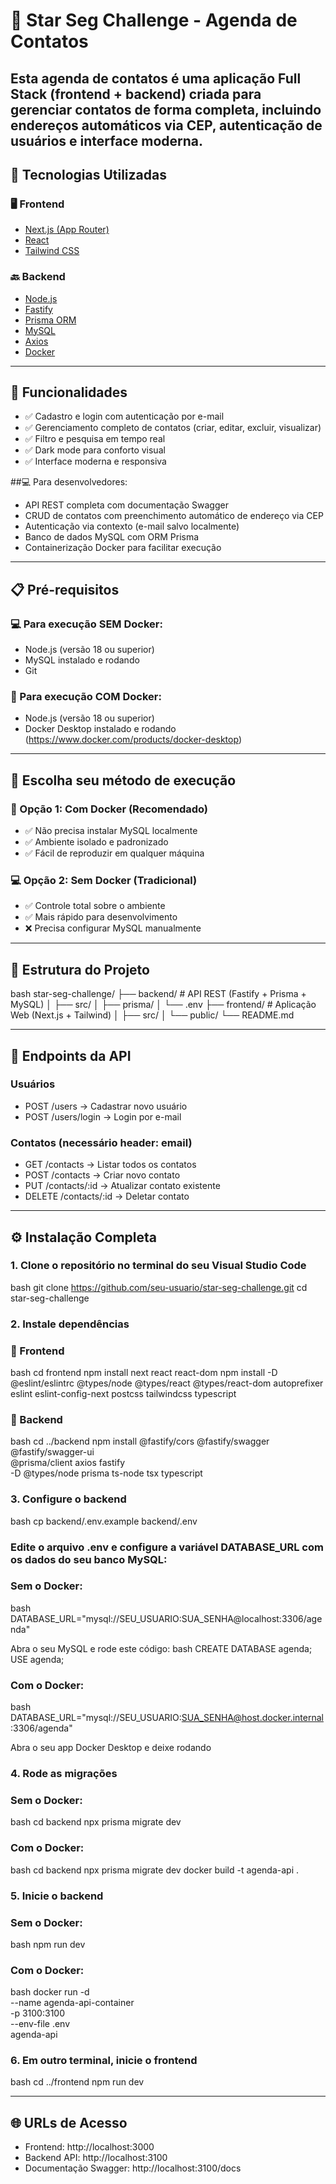 # 🚀 Star Seg Challenge - Agenda de Contatos
Esta agenda de contatos é uma aplicação Full Stack (frontend + backend) criada para gerenciar contatos de forma completa, incluindo endereços automáticos via CEP, autenticação de usuários e interface moderna.
---
## 🧪 Tecnologias Utilizadas
### 🖥 Frontend
* [Next.js (App Router)](https://nextjs.org/)
* [React](https://react.dev/)
* [Tailwind CSS](https://tailwindcss.com/)
### 🔙 Backend
* [Node.js](https://nodejs.org/)
* [Fastify](https://fastify.dev/)
* [Prisma ORM](https://www.prisma.io/)
* [MySQL](https://www.mysql.com/)
* [Axios](https://axios-http.com/)
* [Docker](https://www.docker.com/)
  
---
## 🧠 Funcionalidades
* ✅ Cadastro e login com autenticação por e-mail
* ✅ Gerenciamento completo de contatos (criar, editar, excluir, visualizar)
* ✅ Filtro e pesquisa em tempo real
* ✅ Dark mode para conforto visual
* ✅ Interface moderna e responsiva

##💻 Para desenvolvedores:

* API REST completa com documentação Swagger
* CRUD de contatos com preenchimento automático de endereço via CEP
* Autenticação  via contexto (e-mail salvo localmente)
* Banco de dados MySQL com ORM Prisma
* Containerização Docker para facilitar execução
---
## 📋 Pré-requisitos
### 💻 Para execução SEM Docker:
* Node.js (versão 18 ou superior)
* MySQL instalado e rodando
* Git
### 🐳 Para execução COM Docker:
* Node.js (versão 18 ou superior)
* Docker Desktop instalado e rodando (https://www.docker.com/products/docker-desktop)
---
## 🚀 Escolha seu método de execução
### 🐳 Opção 1: Com Docker (Recomendado)
* ✅ Não precisa instalar MySQL localmente
* ✅ Ambiente isolado e padronizado
* ✅ Fácil de reproduzir em qualquer máquina
### 💻 Opção 2: Sem Docker (Tradicional)
* ✅ Controle total sobre o ambiente
* ✅ Mais rápido para desenvolvimento
* ❌ Precisa configurar MySQL manualmente
---
## 📁 Estrutura do Projeto
bash
star-seg-challenge/
├── backend/           # API REST (Fastify + Prisma + MySQL)
│   ├── src/
│   ├── prisma/
│   └── .env
├── frontend/          # Aplicação Web (Next.js + Tailwind)
│   ├── src/
│   └── public/
└── README.md

---
## 🔗 Endpoints da API
### Usuários
* POST   /users          → Cadastrar novo usuário
* POST   /users/login    → Login por e-mail
### Contatos (necessário header: email)
* GET    /contacts       → Listar todos os contatos
* POST   /contacts       → Criar novo contato
* PUT    /contacts/:id   → Atualizar contato existente
* DELETE /contacts/:id   → Deletar contato
---
## ⚙ Instalação Completa
### 1. Clone o repositório no terminal do seu Visual Studio Code
bash
git clone https://github.com/seu-usuario/star-seg-challenge.git
cd star-seg-challenge

### 2. Instale dependências
### 📁 Frontend
bash
cd frontend
npm install next react react-dom
npm install -D @eslint/eslintrc @types/node @types/react @types/react-dom autoprefixer eslint eslint-config-next postcss tailwindcss typescript

### 📁 Backend
bash
cd ../backend
npm install @fastify/cors @fastify/swagger @fastify/swagger-ui \
  @prisma/client axios fastify \
  -D @types/node prisma ts-node tsx typescript

### 3. Configure o backend
bash
cp backend/.env.example backend/.env

### Edite o arquivo .env e configure a variável DATABASE_URL com os dados do seu banco MySQL:
### Sem o Docker:
bash
DATABASE_URL="mysql://SEU_USUARIO:SUA_SENHA@localhost:3306/agenda"

Abra o seu MySQL e rode este código: 
bash
CREATE DATABASE agenda;
USE agenda;

### Com o Docker:
bash
DATABASE_URL="mysql://SEU_USUARIO:SUA_SENHA@host.docker.internal:3306/agenda"

Abra o seu app Docker Desktop e deixe rodando
### 4. Rode as migrações
### Sem o Docker:
bash
cd backend
npx prisma migrate dev

### Com o Docker:
bash
cd backend
npx prisma migrate dev
docker build -t agenda-api .

### 5. Inicie o backend
### Sem o Docker:
bash
npm run dev

### Com o Docker:
bash
docker run -d \
  --name agenda-api-container \
  -p 3100:3100 \
  --env-file .env \
  agenda-api

### 6. Em outro terminal, inicie o frontend
bash
cd ../frontend
npm run dev

---
## 🌐 URLs de Acesso
* Frontend: http://localhost:3000
* Backend API: http://localhost:3100
* Documentação Swagger: http://localhost:3100/docs
